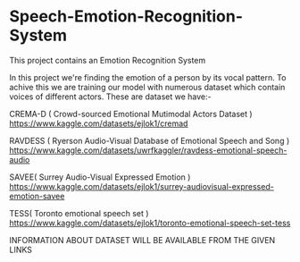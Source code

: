 # Speech-Emotion-Recognition-System
This project contains an Emotion Recognition System 

In this project we're finding the emotion of a person by its vocal pattern. To achive this we are training our model with numerous dataset which contain voices of different actors. These are dataset we have:-

CREMA-D ( Crowd-sourced Emotional Mutimodal Actors Dataset ) https://www.kaggle.com/datasets/ejlok1/cremad

RAVDESS ( Ryerson Audio-Visual Database of Emotional Speech and Song ) https://www.kaggle.com/datasets/uwrfkaggler/ravdess-emotional-speech-audio

SAVEE( Surrey Audio-Visual Expressed Emotion ) https://www.kaggle.com/datasets/ejlok1/surrey-audiovisual-expressed-emotion-savee

TESS( Toronto emotional speech set ) https://www.kaggle.com/datasets/ejlok1/toronto-emotional-speech-set-tess

INFORMATION ABOUT DATASET WILL BE AVAILABLE FROM THE GIVEN LINKS
